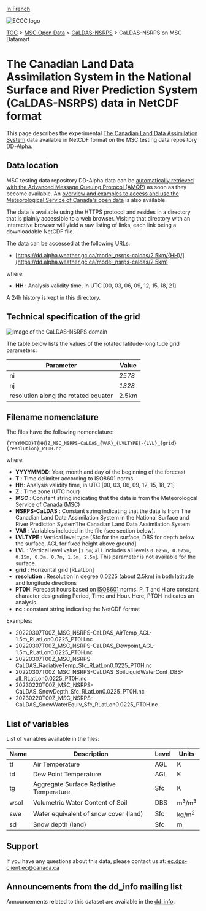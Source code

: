 [In French](readme_caldas-nsrps-datamart_fr.md)

![ECCC logo](../../img_eccc-logo.png)

[TOC](../../readme_en.md) > [MSC Open Data](../readme_en.md) > [CaLDAS-NSRPS](readme_caldas-nsrps_en.md) > CaLDAS-NSRPS on MSC Datamart 

# The Canadian Land Data Assimilation System in the National Surface and River Prediction System (CaLDAS-NSRPS) data in NetCDF format

This page describes the experimental [The Canadian Land Data Assimilation System](./readme_caldas-nsrps_en.md) data available in NetCDF format on the MSC testing data repository DD-Alpha.

## Data location 

MSC testing data repository DD-Alpha data can be [automatically retrieved with the Advanced Message Queuing Protocol (AMQP)](../../msc-datamart/amqp_en.md) as soon as they become available. An [overview and examples to access and use the Meteorological Service of Canada's open data](../../usage/readme_en.md) is also available.

The data is available using the HTTPS protocol and resides in a directory that is plainly accessible to a web browser. Visiting that directory with an interactive browser will yield a raw listing of links, each link being a downloadable NetCDF file.

The data can be accessed at the following URLs:

* [https://dd.alpha.weather.gc.ca/model_nsrps-caldas/2.5km/{HH}/](https://dd.alpha.weather.gc.ca/model_nsrps-caldas/2.5km)                  

where:

* __HH__ : Analysis validity time, in UTC [00, 03, 06, 09, 12, 15, 18, 21]

A 24h history is kept in this directory.

## Technical specification of the grid

![Image of the CaLDAS-NSRPS domain](https://collaboration.cmc.ec.gc.ca/cmc/cmos/public_doc/msc-data/nwp_caldas-nsrps/grille_caldas-nsrps.png)

The table below lists the values of the rotated latitude-longitude grid parameters:

| Parameter | Value |
| ------ | ------ |
| ni | _2578_ |
| nj | _1328_ |
| resolution along the rotated equator | 2.5km |

## Filename nomenclature

The files have the following nomenclature: 

`{YYYYMMDD}T{HH}Z_MSC_NSRPS-CaLDAS_{VAR}_{LVLTYPE}-{LVL}_{grid}{resolution}_PT0H.nc`

where:

* __YYYYMMDD__: Year, month and day of the beginning of the forecast
* __T__ : Time delimiter according to ISO8601 norms
* __HH__: Analysis validity time, in UTC [00, 03, 06, 09, 12, 15, 18, 21]
* __Z__ : Time zone (UTC hour)
* __MSC__ : Constant string indicating that the data is from the Meteorologcal Service of Canada (MSC)
* __NSRPS-CaLDAS__ : Constant string indicating that the data is from The Canadian Land Data Assimilation System in the National Surface and River Prediction SystemThe Canadian Land Data Assimilation System
* __VAR__ : Variables included in the file (see section below).
* __LVLTYPE__ : Vertical level type [Sfc for the surface, DBS for depth below the surface, AGL for fixed height above ground]
* __LVL__ :  Vertical level value [`1.5m`; `all` includes all levels `0.025m, 0.075m, 0.15m, 0.3m, 0.7m, 1.5m, 2.5m`]. This parameter is not available for the surface. 
* __grid__ : Horizontal grid [RLatLon]
* __resolution__ : Resolution in degree 0.0225 (about 2.5km) in both latitude and longitude directions 
* __PT0H__: Forecast hours based on [ISO8601](https://en.wikipedia.org/wiki/ISO_8601) norms. P, T and H are constant character designating Period, Time and Hour. Here, PTOH indicates an analysis.
* __nc__ : constant string indicating the NetCDF format

Examples:

* 20220307T00Z_MSC_NSRPS-CaLDAS_AirTemp_AGL-1.5m_RLatLon0.0225_PT0H.nc
* 20220307T00Z_MSC_NSRPS-CaLDAS_Dewpoint_AGL-1.5m_RLatLon0.0225_PT0H.nc
* 20220307T00Z_MSC_NSRPS-CaLDAS_RadiativeTemp_Sfc_RLatLon0.0225_PT0H.nc
* 20220307T00Z_MSC_NSRPS-CaLDAS_SoilLiquidWaterCont_DBS-all_RLatLon0.0225_PT0H.nc
* 20230220T00Z_MSC_NSRPS-CaLDAS_SnowDepth_Sfc_RLatLon0.0225_PT0H.nc
* 20230220T00Z_MSC_NSRPS-CaLDAS_SnowWaterEquiv_Sfc_RLatLon0.0225_PT0H.nc

## List of variables 

List of variables available in the files:

|Name   | Description|  Level|  Units|
|---------|---------------|----------|----------|
|tt     |Air Temperature                            |   AGL|    K|
|td      |Dew Point Temperature |   AGL|     K|
|tg      |Aggregate Surface Radiative Temperature |   Sfc|     K|
|wsol      |Volumetric Water Content of Soil |   DBS|    m<sup>3</sup>/m<sup>3</sup>|
|swe      |Water equivalent of snow cover (land) |   Sfc|   kg/m<sup>2</sup>|
|sd      |Snow depth (land) |   Sfc|    m|


## Support

If you have any questions about this data, please contact us at: [ec.dps-client.ec@canada.ca](mailto:ec.dps-client.ec@canada.ca)

## Announcements from the dd_info mailing list

Announcements related to this dataset are available in the [dd_info](https://comm.collab.science.gc.ca/mailman3/postorius/lists/dd_info/).

